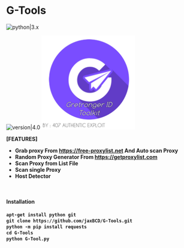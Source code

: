 # G-Tools
![python|3.x](https://img.shields.io/badge/python-3.x-blue.svg)

![version|4.0](https://img.shields.io/badge/version-4.0-brightgreen.svg)
<img src="core/G_Tool.jpg" width="250" height="250">

<b>[FEATURES]<b><br>
* Grab proxy From https://free-proxylist.net And Auto scan Proxy<br>
* Random Proxy Generator From https://getproxylist.com<br>
* Scan Proxy from List File<br>
* Scan single Proxy<br>
* Host Detector <br>
</br>

#### Installation
```
apt-get install python git
git clone https://github.com/jaxBCD/G-Tools.git
python -m pip install requests
cd G-Tools
python G-Tool.py
```




